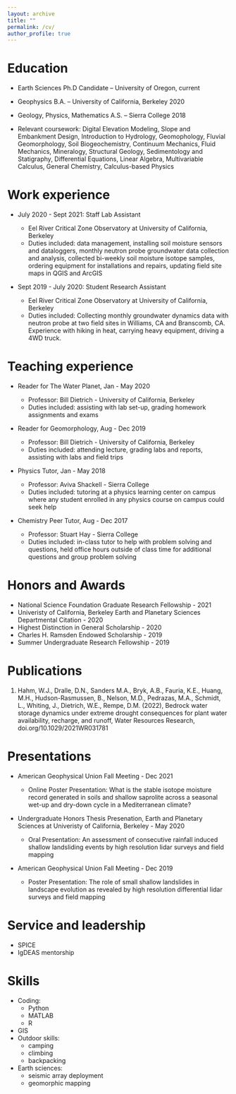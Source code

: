 ```yaml
---
layout: archive
title: ""
permalink: /cv/
author_profile: true
---
```


Education
======
* Earth Sciences Ph.D Candidate – University of Oregon, current
* Geophysics B.A. – University of California, Berkeley 2020
* Geology, Physics, Mathematics A.S. – Sierra College 2018

* Relevant coursework: Digital Elevation Modeling, Slope and Embankment Design, Introduction to Hydrology, Geomophology, Fluvial Geomorphology, Soil Biogeochemistry, Continuum Mechanics, Fluid Mechanics, Mineralogy, Structural Geology, Sedimentology and Statigraphy, Differential Equations, Linear Algebra, Multivariable Calculus, General Chemistry, Calculus-based Physics

Work experience
======
* July 2020 - Sept 2021: Staff Lab Assistant
  * Eel River Critical Zone Observatory at University of California, Berkeley
  * Duties included: data management, installing soil moisture sensors and dataloggers,  monthly neutron probe groundwater data collection and analysis, collected bi-weekly soil moisture isotope samples, ordering equipment for installations and repairs, updating field site maps in QGIS and ArcGIS

* Sept 2019 - July 2020: Student Research Assistant
  * Eel River Critical Zone Observatory at University of California, Berkeley
  * Duties included: Collecting monthly groundwater dynamics data with neutron probe at two field sites in Williams, CA and Branscomb, CA. Experience with hiking in heat, carrying heavy equipment, driving a 4WD truck. 
  
Teaching experience
======
* Reader for The Water Planet, Jan - May 2020
  * Professor: Bill Dietrich - University of California, Berkeley
  * Duties included: assisting with lab set-up, grading homework assignments and exams
  
* Reader for Geomorphology, Aug - Dec 2019
  * Professor: Bill Dietrich - University of California, Berkeley
  * Duties included: attending lecture, grading labs and reports, assisting with labs and field trips

* Physics Tutor, Jan - May 2018
  * Professor: Aviva Shackell - Sierra College
  * Duties included: tutoring at a physics learning center on campus where any student enrolled in any physics course on campus could seek help

* Chemistry Peer Tutor, Aug - Dec 2017
  * Professor: Stuart Hay - Sierra College
  * Duties included: in-class tutor to help with problem solving and questions, held office hours outside of class time for additional questions and group problem solving 

Honors and Awards
======
* National Science Foundation Graduate Research Fellowship - 2021
* Univeristy of California, Berkeley Earth and Planetary Sciences Departmental Citation - 2020
* Highest Distinction in General Scholarship - 2020
* Charles H. Ramsden Endowed Scholarship - 2019
* Summer Undergraduate Research Fellowship - 2019

Publications
======
1. Hahm, W.J., Dralle, D.N., Sanders M.A., Bryk, A.B., Fauria, K.E., Huang, M.H., Hudson-Rasmussen, B., Nelson, M.D., Pedrazas, M.A., Schmidt, L., Whiting, J., Dietrich, W.E., Rempe, D.M. (2022), Bedrock water storage dynamics under extreme drought consequences for plant water availability, recharge, and runoff, Water Resources Research, doi.org/10.1029/2021WR031781

  
Presentations
======
* American Geophysical Union Fall Meeting - Dec 2021
  * Online Poster Presentation: What is the stable isotope moisture record generated in soils and shallow saprolite across a seasonal wet-up and dry-down cycle in a Mediterranean climate?
 
* Undergraduate Honors Thesis Presenation, Earth and Planetary Sciences at Univeristy of California, Berkeley - May 2020
  * Oral Presentation: An assessment of consecutive rainfall induced shallow landsliding events by high resolution lidar surveys and field mapping
 
* American Geophysical Union Fall Meeting - Dec 2019
  *  Poster Presentation: The role of small shallow landslides in landscape evolution as revealed by high resolution differential lidar surveys and field mapping

Service and leadership
======
* SPICE
* IgDEAS mentorship

Skills
======
* Coding:
   * Python
   * MATLAB
   * R
* GIS
* Outdoor skills:
   * camping
   * climbing
   * backpacking
* Earth sciences:
   * seismic array deployment
   * geomorphic mapping
